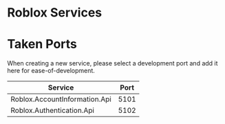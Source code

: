 # Roblox Services

# Taken Ports

When creating a new service, please select a development port and add it here for ease-of-development.

| Service                       | Port |
|---|---|
| Roblox.AccountInformation.Api | 5101 |
| Roblox.Authentication.Api     | 5102 |